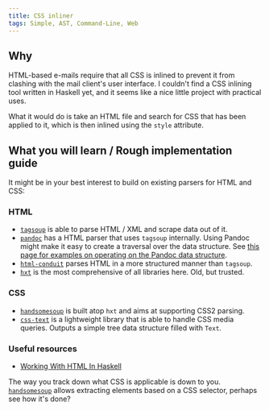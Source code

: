 ```yaml
---
title: CSS inliner
tags: Simple, AST, Command-Line, Web
---
```


## Why

HTML-based e-mails require that all CSS is inlined to prevent it from clashing with the mail client's user interface.
I couldn't find a CSS inlining tool written in Haskell yet, and it seems like a nice little project with practical uses.

What it would do is take an HTML file and search for CSS that has been applied to it, which is then inlined using the `style` attribute.

## What you will learn / Rough implementation guide

It might be in your best interest to build on existing parsers for HTML and CSS:

### HTML

* [`tagsoup`](https://hackage.haskell.org/package/tagsoup) is able to parse HTML / XML and scrape data out of it.
* [`pandoc`](https://hackage.haskell.org/package/pandoc-1.9.3/docs/Text-Pandoc-Readers-HTML.html#v:readHtml) has a HTML parser that uses `tagsoup` internally.
  Using Pandoc might make it easy to create a traversal over the data structure.
  See [this page for examples on operating on the Pandoc data structure](http://pandoc.org/scripting.html). 
* [`html-conduit`](https://hackage.haskell.org/package/html-conduit) parses HTML in a more structured manner than `tagsoup`.
* [`hxt`](https://hackage.haskell.org/package/hxt) is the most comprehensive of all libraries here. Old, but trusted.

### CSS

* [`handsomesoup`](https://hackage.haskell.org/package/HandsomeSoup-0.4.2) is built atop `hxt` and aims at supporting CSS2 parsing.
* [`css-text`](https://hackage.haskell.org/package/css-text) is a lightweight library that is able to handle CSS media queries. 
  Outputs a simple tree data structure filled with `Text`.


### Useful resources

* [Working With HTML In Haskell](http://adit.io/posts/2012-04-14-working_with_HTML_in_haskell.html)

The way you track down what CSS is applicable is down to you.
[`handsomesoup`](https://hackage.haskell.org/package/HandsomeSoup-0.4.2) allows extracting elements based on a CSS selector, perhaps see how it's done?
